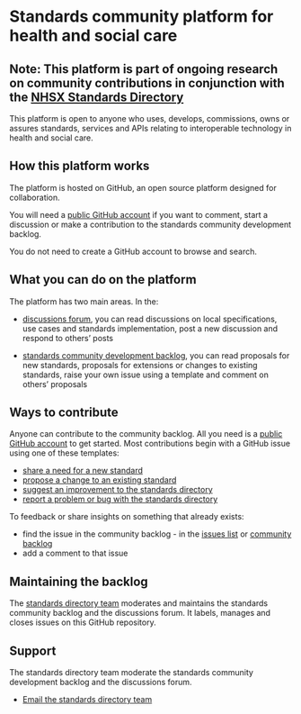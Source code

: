 # Standards community platform for health and social care 
## Note: This platform is part of ongoing research on community contributions in conjunction with the [NHSX Standards Directory](https://github.com/nhsx/standards-registry-discovery)

This platform is open to anyone who uses, develops, commissions, owns or assures standards, services and APIs relating to interoperable technology in health and social care. 

## How this platform works
The platform is hosted on GitHub, an open source platform designed for collaboration. 

You will need a [public GitHub account](https://github.com/) if you want to comment, start a discussion or make a contribution to the standards community development backlog.

You do not need to create a GitHub account to browse and search.  

## What you can do on the platform

The platform has two main areas. In the:

- [discussions forum](https://github.com/nhsx/standards-community-platform-for-health-and-social-care/discussions),
you can read discussions on local specifications, use cases and standards implementation, post a new discussion and respond to others’ posts

- [standards community development backlog](https://github.com/nhsx/standards-community-platform-for-health-and-social-care/projects/1), 
you can read proposals for new standards, proposals for extensions or changes to existing standards, raise your own issue using a template and comment on others’ proposals

## Ways to contribute
Anyone can contribute to the community backlog. All you need is a [public GitHub account](https://github.com/) to get started. Most contributions begin with a GitHub issue using one of these templates:
- [share a need for a new standard](https://github.com/nhsx/standards-community-platform-for-health-and-social-care/issues/new?assignees=&labels=&template=1-share-a-need-for-a-new-standard.md&title=)
- [propose a change to an existing standard](https://github.com/nhsx/standards-community-platform-for-health-and-social-care/issues/new?assignees=&labels=&template=2-identify-a-gap-in-the-existing-standards.md&title=)
- [suggest an improvement to the standards directory](https://github.com/nhsx/standards-community-platform-for-health-and-social-care/issues/new?assignees=&labels=&template=3-suggest-a-new-feature-or-improvement-to-the-standards-directory.md&title=)
- [report a problem or bug with the standards directory](https://github.com/nhsx/standards-community-platform-for-health-and-social-care/issues/new?assignees=&labels=&template=4-report-a-problem-with-the-standards-directory.md&title=)

To feedback or share insights on something that already exists:
- find the issue in the community backlog - in the [issues list](https://github.com/nhsx/standards-community-platform-for-health-and-social-care/issues) or [community backlog](https://github.com/nhsx/standards-community-platform-for-health-and-social-care/projects/1)
- add a comment to that issue

## Maintaining the backlog
The [standards directory team](standards.directory@nhsx.nhs.uk) moderates and maintains the standards community backlog and the discussions forum. It labels, manages and closes issues on this GitHub repository.

## Support
The standards directory team moderate the standards community development backlog and the discussions forum.
- [Email the standards directory team](standards.directory@nhsx.nhs.uk)
